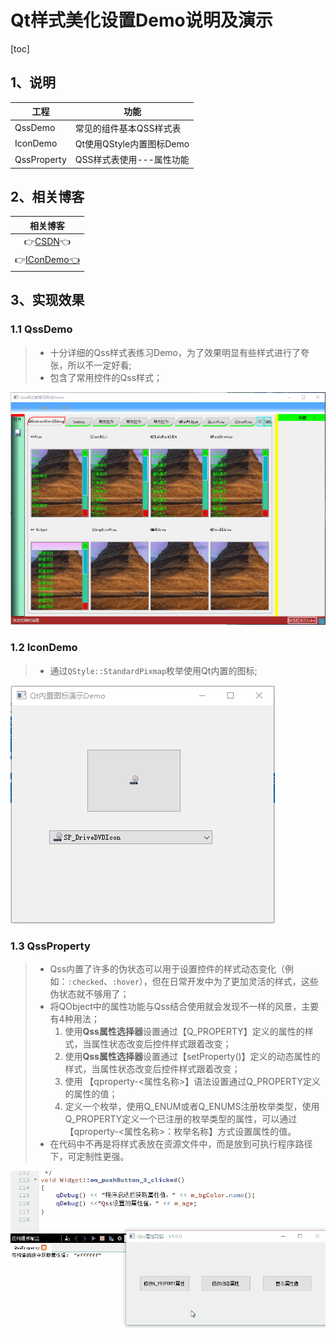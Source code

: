 # Qt样式美化设置Demo说明及演示

[toc]



## 1、说明

| 工程        | 功能                     |
| ----------- | ------------------------ |
| QssDemo     | 常见的组件基本QSS样式表  |
| IconDemo    | Qt使用QStyle内置图标Demo |
| QssProperty | QSS样式表使用---属性功能 |



## 2、相关博客

|                           相关博客                           |
| :----------------------------------------------------------: |
| 👉[CSDN](https://blog.csdn.net/qq_43627907/category_11906121.html)👈 |
| 👉[IConDemo👈](https://blog.csdn.net/qq_43627907/article/details/125229943) |



## 3、实现效果

### 1.1 QssDemo

> * 十分详细的Qss样式表练习Demo，为了效果明显有些样式进行了夸张，所以不一定好看;
> * 包含了常用控件的Qss样式；

![QssDemo](QStyleDemo.assets/QssDemo.gif)



### 1.2 IconDemo

> * 通过`QStyle::StandardPixmap`枚举使用Qt内置的图标;

![icon](QStyleDemo.assets/icon.gif)



### 1.3 QssProperty

> * Qss内置了许多的伪状态可以用于设置控件的样式动态变化（例如：`:checked`、`:hover`），但在日常开发中为了更加灵活的样式，这些伪状态就不够用了；
> * 将QObject中的属性功能与Qss结合使用就会发现不一样的风景，主要有4种用法；
>   1. 使用**Qss属性选择器**设置通过【Q_PROPERTY】定义的属性的样式，当属性状态改变后控件样式跟着改变；
>   2. 使用**Qss属性选择器**设置通过【setProperty()】定义的动态属性的样式，当属性状态改变后控件样式跟着改变；
>   3. 使用 【qproperty-<属性名称>】语法设置通过Q_PROPERTY定义的属性的值；
>   4. 定义一个枚举，使用Q_ENUM或者Q_ENUMS注册枚举类型，使用Q_PROPERTY定义一个已注册的枚举类型的属性，可以通过【qproperty-<属性名称>：枚举名称】方式设置属性的值。
> * 在代码中不再是将样式表放在资源文件中，而是放到可执行程序路径下，可定制性更强。

![QssProperty-tuya](QStyleDemo.assets/QssProperty-tuya.gif)
